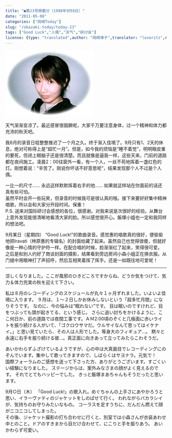 ```yaml
---
title: "●第23号掲載分（1998年9月8日）"
date: "2011-05-08"
categories: ["岡崎Today"]
slug: "/okazaki-today/today-23"
tags: ["Good Luck","人偶","天气","研讨会"]
license: {type: "translated",author: "岡崎律子",translator: "loveritz",reproduced-url: "http://www.ne.jp/asahi/okazaki/book/today/today23.html",reproduced-website: "岡崎律子Book"}
---
```


[![today20](./images/today20.jpg)](./images/today20.jpg)

  
天气渐渐变凉了。最近感冒很猖獗呢，大家千万要注意身体，过一个精神和体力都充沛的秋天吧。  

  
我8月的录音日程整整推迟了一个月之久。终于渐入佳境了。9月只有1、2天的休息，绝对可称得上是“超忙一月”。但是，如今我的烦恼是“睡不着觉”，明明眼皮重的要死，但闭上眼脑子还是很清楚。而且就像是逼我一样，这些天来，门前的道路都在夜间施工。凌晨2：00往窗外一看，有一个人，一丝不苟地挥着一盏红色的灯。刚想着说：“辛苦了。刚说你坏话不好意思呢”，结果发现那个人不过是个人偶。  

  
一比一的尺寸…… 永远这样默默挥着右手的他…… 如果就这样站在你面前的话还真有些可怕。  
虽然平时会开一些玩笑，但录音的时候我可是很认真的哦。接下来要好好集中精神唱歌，所以会和大家分开段时间。保重！  
P.S. 送来对国际研讨会感想的各位，很感谢。对我来说是次很好的经验。从舞台上意外发现能很清晰地看清大家的脸。所以感觉很开心。飯塚小姐也一定和我同样的想法吧。  

  
9月某日（星期四） “Good Luck!”的歌曲录音。感觉惠的唱歌真的很好，便偷偷地把Iravati（林原惠的专辑名）的封面给藏了起来。虽然自己也觉得很傻，但就好像是一种心情的守护符一样。在配合唱的时候，脸渐渐红了起来，笑得很可爱。  
之后是和别人约好了商谈封面的摄影，结果看到旁边房间小森小姐正在换衣服。从门缝中用眼神打了声招呼，然后互相笑着挥了挥手。还是一如既往地可爱呢！

---

涼しくなりました。ここが風邪のひきどころですからね、どうか気をつけて、気力＆体力充実の秋を迎えて下さい。  

  
私は８月のレコーディングのスケジュールが丸々１ヶ月ずれました。いよいよ佳境に入ります。 ９月は、１～２日しかお休みしないという「超多忙月間」になりそうです。 なのに、今の悩みは“眠れない”です。 目は眠いのですけれど、目をつぶっても頭が起きてる、という感じ。 さらに追い討ちをかけるように、ここ何日か、前の道路では夜間工事です。ＡＭ2:00頃のぞくと几帳面に赤いライトを振り続ける人がいて、「ゴクロウサマだ。ウルサイなんて思ってはイケナイ。」と思い見ていたら、その人は人形でした。等身大のフィギュア…。 黙々と永遠に右手を振り続ける彼…。真正面に向きあって立ってみたらこわそうだ。  

  
あいかわらずふざけているようですが、心の中は大真面目でレコーディングにのぞんでいます。集中して歌ってきますので、しばらくはサヨナラ。元気で！  
国際フォーラムのご感想を送って下さった方、ありがとうございます。すごくいい経験になりました。 ステージからは、案外みなさまの顔がよく見えるのです。 それでとてもハッピーでした。 きっと飯塚まあちゃんもそうだったと思います。  

  
9月○日（木） 「Good Luck!」の歌入れ。めぐちゃんの上手さにあやかろうと思い、イラーヴァティのジャケットをしのばせて行く。 われながらバカラシイが、気持ちのお守りみたいなもの。 コーラスを足すうちに、だんだん燃えて顔がニコニコしてしまった。  
その後、ジャケット撮影の打ち合わせに行くと、別室では小森さんが衣装あわせ中とのこと。ドアのすきまから目だけ合わせて、にこりと手を振りあう。 あいかわらず可愛い。  